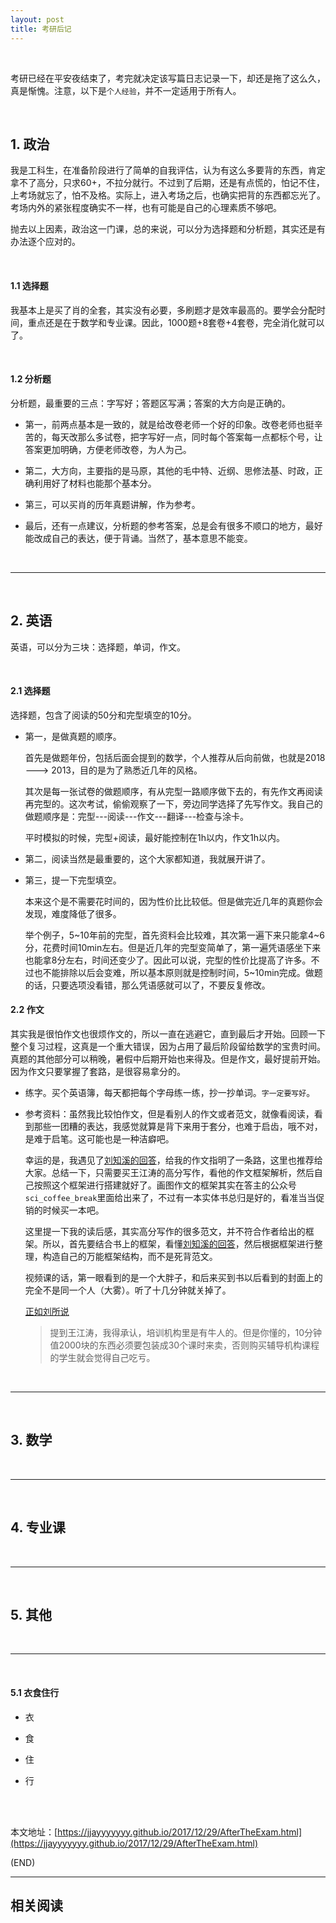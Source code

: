 ```yaml
---
layout: post
title: 考研后记
---
```


<br>

考研已经在平安夜结束了，考完就决定该写篇日志记录一下，却还是拖了这么久，真是惭愧。注意，以下是`个人经验`，并不一定适用于所有人。

<br>

##	**1. 政治**

我是工科生，在准备阶段进行了简单的自我评估，认为有这么多要背的东西，肯定拿不了高分，只求60+，不拉分就行。不过到了后期，还是有点慌的，怕记不住，上考场就忘了，怕不及格。实际上，进入考场之后，也确实把背的东西都忘光了。考场内外的紧张程度确实不一样，也有可能是自己的心理素质不够吧。

抛去以上因素，政治这一门课，总的来说，可以分为选择题和分析题，其实还是有办法逐个应对的。

<br>

####	**1.1 选择题**

我基本上是买了肖的全套，其实没有必要，多刷题才是效率最高的。要学会分配时间，重点还是在于数学和专业课。因此，1000题+8套卷+4套卷，完全消化就可以了。

<br>

####	**1.2 分析题**

分析题，最重要的三点：字写好；答题区写满；答案的大方向是正确的。

*	第一，前两点基本是一致的，就是给改卷老师一个好的印象。改卷老师也挺辛苦的，每天改那么多试卷，把字写好一点，同时每个答案每一点都标个号，让答案更加明确，方便老师改卷，为人为己。

*	第二，大方向，主要指的是马原，其他的毛中特、近纲、思修法基、时政，正确利用好了材料也能那个基本分。

*	第三，可以买肖的历年真题讲解，作为参考。

*	最后，还有一点建议，分析题的参考答案，总是会有很多不顺口的地方，最好能改成自己的表达，便于背诵。当然了，基本意思不能变。

<br><hr><br>

##	**2. 英语**

英语，可以分为三块：选择题，单词，作文。

<br>

####	**2.1 选择题**

选择题，包含了阅读的50分和完型填空的10分。

*	第一，是做真题的顺序。

	首先是做题年份，包括后面会提到的数学，个人推荐从后向前做，也就是2018 ---> 2013，目的是为了熟悉近几年的风格。

	其次是每一张试卷的做题顺序，有从完型一路顺序做下去的，有先作文再阅读再完型的。这次考试，偷偷观察了一下，旁边同学选择了先写作文。我自己的做题顺序是：完型---阅读---作文---翻译---检查与涂卡。

	平时模拟的时候，完型+阅读，最好能控制在1h以内，作文1h以内。

*	第二，阅读当然是最重要的，这个大家都知道，我就展开讲了。

*	第三，提一下完型填空。

	本来这个是不需要花时间的，因为性价比比较低。但是做完近几年的真题你会发现，难度降低了很多。

	举个例子，5~10年前的完型，首先资料会比较难，其次第一遍下来只能拿4~6分，花费时间10min左右。但是近几年的完型变简单了，第一遍凭语感坐下来也能拿8分左右，时间还变少了。因此可以说，完型的性价比提高了许多。不过也不能排除以后会变难，所以基本原则就是控制时间，5~10min完成。做题的话，只要选项没看错，那么凭语感就可以了，不要反复修改。

####	**2.2 作文**

其实我是很怕作文也很烦作文的，所以一直在逃避它，直到最后才开始。回顾一下整个复习过程，这真是一个重大错误，因为占用了最后阶段留给数学的宝贵时间。真题的其他部分可以稍晚，暑假中后期开始也来得及。但是作文，最好提前开始。因为作文只要掌握了套路，是很容易拿分的。

*	练字。买个英语簿，每天都把每个字母练一练，抄一抄单词。`字一定要写好`。

*	参考资料：虽然我比较怕作文，但是看别人的作文或者范文，就像看阅读，看到那些一团糟的表达，我感觉就算是背下来用于套分，也难于启齿，哦不对，是难于启笔。这可能也是一种洁癖吧。

	幸运的是，我遇见了[刘知溪的回答](https://www.zhihu.com/question/21093141/answer/99307615)，给我的作文指明了一条路，这里也推荐给大家。总结一下，只需要买王江涛的高分写作，看他的作文框架解析，然后自己按照这个框架进行搭建就好了。画图作文的框架其实在答主的公众号`sci_coffee_break`里面给出来了，不过有一本实体书总归是好的，看准当当促销的时候买一本吧。

	这里提一下我的读后感，其实高分写作的很多范文，并不符合作者给出的框架。所以，首先要结合书上的框架，看懂[刘知溪的回答](https://www.zhihu.com/question/21093141/answer/99307615)，然后根据框架进行整理，构造自己的万能框架结构，而不是死背范文。

	视频课的话，第一眼看到的是一个大胖子，和后来买到书以后看到的封面上的完全不是同一个人（大雾）。听了十几分钟就关掉了。

	[正如刘所说](https://mp.weixin.qq.com/s?__biz=MzIzMjIzMzA4OA==&mid=2651829915&idx=1&sn=f1e0b0e87ccefaaad667cfb050136bbd&mpshare=1&scene=1&srcid=1229O2bfpuCpi5K8LXdn6l3f&pass_ticket=XHstGWm6ofRMh4vRbcIMztskYmSRj87FyPljECO01fz1edAhsXKTUPb8ErIlAzXR#rd)

	>	提到王江涛，我得承认，培训机构里是有牛人的。但是你懂的，10分钟值2000块的东西必须要包装成30个课时来卖，否则购买辅导机构课程的学生就会觉得自己吃亏。

<br><hr><br>

##	**3. 数学**

<br><hr><br>

##	**4. 专业课**

<br><hr><br>

##	**5. 其他**

<br><hr><br>

####	**5.1 衣食住行**

*	衣

*	食

*	住

*	行

<br><br>

本文地址：[https://jjayyyyyyy.github.io/2017/12/29/AfterTheExam.html](https://jjayyyyyyy.github.io/2017/12/29/AfterTheExam.html)

(END)

---

##	相关阅读
